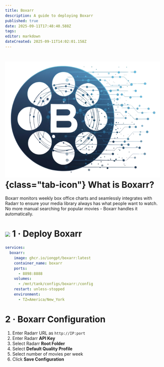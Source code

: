 ```yaml
---
title: Boxarr
description: A guide to deploying Boxarr
published: true
date: 2025-09-11T17:48:40.588Z
tags: 
editor: markdown
dateCreated: 2025-09-11T14:02:01.158Z
---
```


# ![](/boxarr.png){class="tab-icon"} What is Boxarr?

Boxarr monitors weekly box office charts and seamlessly integrates with Radarr to ensure your media library always has what people want to watch. No more manual searching for popular movies - Boxarr handles it automatically.

# <img src="/docker.png" class="tab-icon"> 1 · Deploy Boxarr
```yaml
services:
  boxarr:
    image: ghcr.io/iongpt/boxarr:latest
    container_name: boxarr
    ports:
      - 8898:8888
    volumes:
      - /mnt/tank/configs/boxarr:/config
    restart: unless-stopped
    environment:
      - TZ=America/New_York
```

# 2 · Boxarr Configuration
1. Enter Radarr URL as `http://IP:port`
1. Enter Radarr **API Key**
1. Select Radarr **Root Folder**
1. Select **Default Quality Profile**
1. Select number of movies per week
1. Click **Save Configuration**

